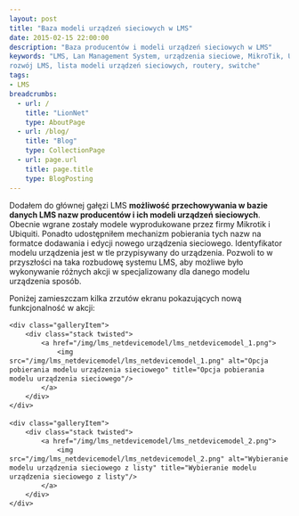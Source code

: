 ```yaml
---
layout: post
title: "Baza modeli urządzeń sieciowych w LMS"
date: 2015-02-15 22:00:00
description: "Baza producentów i modeli urządzeń sieciowych w LMS"
keywords: "LMS, Lan Management System, urządzenia sieciowe, MikroTik, Ubiquiti, 
rozwój LMS, lista modeli urządzeń sieciowych, routery, switche"
tags:
- LMS
breadcrumbs:
  - url: /
    title: "LionNet"
    type: AboutPage
  - url: /blog/
    title: "Blog"
    type: CollectionPage
  - url: page.url
    title: page.title
    type: BlogPosting
---
```


Dodałem do głównej gałęzi LMS **możliwość przechowywania w bazie danych LMS nazw 
producentów i ich modeli urządzeń sieciowych**. Obecnie wgrane zostały modele 
wyprodukowane przez firmy Mikrotik i Ubiquiti. Ponadto udostępniłem mechanizm 
pobierania tych nazw na formatce dodawania i edycji nowego urządzenia sieciowego.
Identyfikator modelu urządzenia jest w tle przypisywany do urządzenia. Pozwoli
to w przyszłości na taka rozbudowę systemu LMS, aby możliwe było wykonywanie różnych
akcji w specjalizowany dla danego modelu urządzenia sposób.

Poniżej zamieszczam kilka zrzutów ekranu pokazujących nową funkcjonalność w akcji:

<div class="gallery">

    <div class="galleryItem">
        <div class="stack twisted">
            <a href="/img/lms_netdevicemodel/lms_netdevicemodel_1.png">
                <img src="/img/lms_netdevicemodel/lms_netdevicemodel_1.png" alt="Opcja pobierania modelu urządzenia sieciowego" title="Opcja pobierania modelu urządzenia sieciowego"/>
            </a>
        </div>
    </div>

    <div class="galleryItem">
        <div class="stack twisted">
            <a href="/img/lms_netdevicemodel/lms_netdevicemodel_2.png">
                <img src="/img/lms_netdevicemodel/lms_netdevicemodel_2.png" alt="Wybieranie modelu urządzenia sieciowego z listy" title="Wybieranie modelu urządzenia sieciowego z listy"/>
            </a>
        </div>
    </div>

</div>

